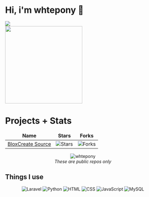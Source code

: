 # Hi, i'm whtepony 👋

<div>
  <a href="https://discordapp.com/users/143100394627792897"><img src="https://img.shields.io/badge/Discord-7289DA?style=for-the-badge&logo=discord&logoColor=white"></a>
<br>
  <img src="https://static.wikia.nocookie.net/themiddle/images/c/ce/Tumblr_o96nhfT5Fi1rt41g1o1_500.gif/revision/latest/scale-to-width-down/500?cb=20231028133904" width="250">
</div>

# Projects + Stats

<div align="center">
<table>
  <thead align="center">
    <tr>
      <td><b>Name</b></td>
      <td><b>Stars</b></td>
      <td><b>Forks</b></td>
    </tr>
  </thead>
  <tbody>
    <tr>
      <td><a href="https://github.com/whtepony/BloxCreate-Source">BloxCreate Source</a></td>
      <td><img alt="Stars" src="https://img.shields.io/github/stars/whtepony/BloxCreate-Source?style=flat-square&labelColor=343b41"/></td>
      <td><img alt="Forks" src="https://img.shields.io/github/forks/whtepony/BloxCreate-Source?style=flat-square&labelColor=343b41"/></td>
    </tr>
  </tbody>
</table>

<p>
  <img src="https://stats-zlcx-whteponys-projects.vercel.app/api?username=whtepony&show_icons=true&theme=gotham" alt="whtepony" />
  <br>
  <i>These are public repos only</i>
</p>
</div>

## Things I use

<p align="center">
  <img alt="Laravel" src="https://img.shields.io/badge/Laravel-FF2D20?style=for-the-badge&logo=laravel&logoColor=white" />
  <img alt="Python" src="https://img.shields.io/badge/Python-3776AB?style=for-the-badge&logo=python&logoColor=white" />
  <img alt="HTML" src="https://img.shields.io/badge/HTML-239120?style=for-the-badge&logo=html5&logoColor=white" />
  <img alt="CSS" src="https://img.shields.io/badge/CSS-239120?style=for-the-badge&logo=css3&logoColor=white" />
  <img alt="JavaScript" src="https://img.shields.io/badge/JavaScript-F7DF1E?style=for-the-badge&logo=javascript&logoColor=black" />
  <img alt="MySQL" src="https://img.shields.io/badge/MySQL-00000F?style=for-the-badge&logo=mysql&logoColor=white" />
</p>
